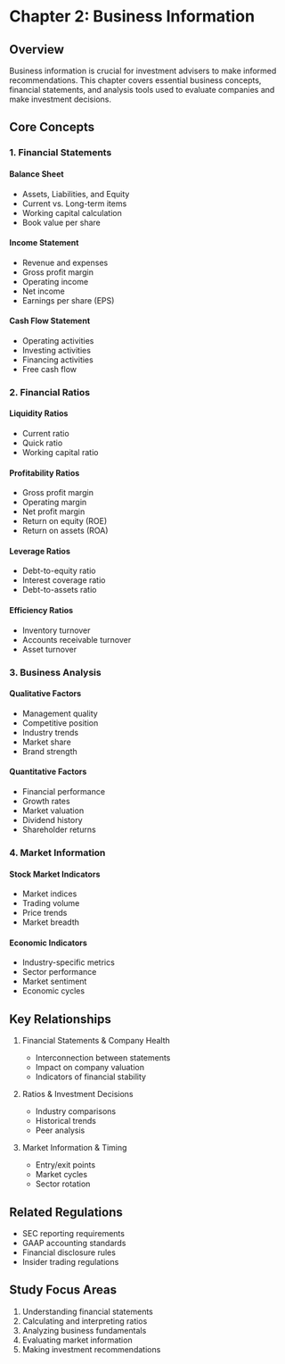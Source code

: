 # Chapter 2: Business Information

## Overview
Business information is crucial for investment advisers to make informed recommendations. This chapter covers essential business concepts, financial statements, and analysis tools used to evaluate companies and make investment decisions.

## Core Concepts

### 1. Financial Statements
#### Balance Sheet
- Assets, Liabilities, and Equity
- Current vs. Long-term items
- Working capital calculation
- Book value per share

#### Income Statement
- Revenue and expenses
- Gross profit margin
- Operating income
- Net income
- Earnings per share (EPS)

#### Cash Flow Statement
- Operating activities
- Investing activities
- Financing activities
- Free cash flow

### 2. Financial Ratios
#### Liquidity Ratios
- Current ratio
- Quick ratio
- Working capital ratio

#### Profitability Ratios
- Gross profit margin
- Operating margin
- Net profit margin
- Return on equity (ROE)
- Return on assets (ROA)

#### Leverage Ratios
- Debt-to-equity ratio
- Interest coverage ratio
- Debt-to-assets ratio

#### Efficiency Ratios
- Inventory turnover
- Accounts receivable turnover
- Asset turnover

### 3. Business Analysis
#### Qualitative Factors
- Management quality
- Competitive position
- Industry trends
- Market share
- Brand strength

#### Quantitative Factors
- Financial performance
- Growth rates
- Market valuation
- Dividend history
- Shareholder returns

### 4. Market Information
#### Stock Market Indicators
- Market indices
- Trading volume
- Price trends
- Market breadth

#### Economic Indicators
- Industry-specific metrics
- Sector performance
- Market sentiment
- Economic cycles

## Key Relationships
1. Financial Statements & Company Health
   - Interconnection between statements
   - Impact on company valuation
   - Indicators of financial stability

2. Ratios & Investment Decisions
   - Industry comparisons
   - Historical trends
   - Peer analysis

3. Market Information & Timing
   - Entry/exit points
   - Market cycles
   - Sector rotation

## Related Regulations
- SEC reporting requirements
- GAAP accounting standards
- Financial disclosure rules
- Insider trading regulations

## Study Focus Areas
1. Understanding financial statements
2. Calculating and interpreting ratios
3. Analyzing business fundamentals
4. Evaluating market information
5. Making investment recommendations 